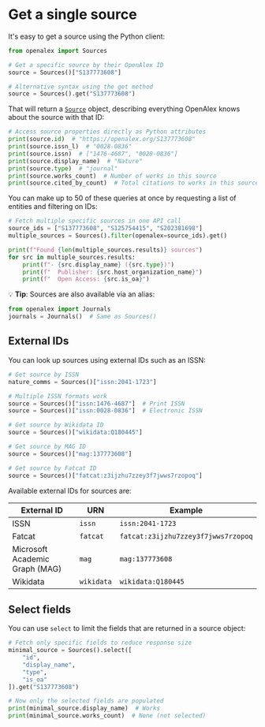 # Get a single source

It's easy to get a source using the Python client:

```python
from openalex import Sources

# Get a specific source by their OpenAlex ID
source = Sources()["S137773608"]

# Alternative syntax using the get method
source = Sources().get("S137773608")
```

That will return a [`Source`](source-object.md) object, describing everything OpenAlex knows about the source with that ID:

```python
# Access source properties directly as Python attributes
print(source.id)  # "https://openalex.org/S137773608"
print(source.issn_l)  # "0028-0836"
print(source.issn)  # ["1476-4687", "0028-0836"]
print(source.display_name)  # "Nature"
print(source.type)  # "journal"
print(source.works_count)  # Number of works in this source
print(source.cited_by_count)  # Total citations to works in this source
```

You can make up to 50 of these queries at once by requesting a list of entities and filtering on IDs:

```python
# Fetch multiple specific sources in one API call
source_ids = ["S137773608", "S125754415", "S202381698"]
multiple_sources = Sources().filter(openalex=source_ids).get()

print(f"Found {len(multiple_sources.results)} sources")
for src in multiple_sources.results:
    print(f"- {src.display_name} ({src.type})")
    print(f"  Publisher: {src.host_organization_name}")
    print(f"  Open Access: {src.is_oa}")
```

💡 **Tip**: Sources are also available via an alias:
```python
from openalex import Journals
journals = Journals()  # Same as Sources()
```

## External IDs

You can look up sources using external IDs such as an ISSN:

```python
# Get source by ISSN
nature_comms = Sources()["issn:2041-1723"]

# Multiple ISSN formats work
source = Sources()["issn:1476-4687"]  # Print ISSN
source = Sources()["issn:0028-0836"]  # Electronic ISSN

# Get source by Wikidata ID
source = Sources()["wikidata:Q180445"]

# Get source by MAG ID
source = Sources()["mag:137773608"]

# Get source by Fatcat ID
source = Sources()["fatcat:z3ijzhu7zzey3f7jwws7rzopoq"]
```

Available external IDs for sources are:

| External ID | URN | Example |
|------------|-----|---------|
| ISSN | `issn` | `issn:2041-1723` |
| Fatcat | `fatcat` | `fatcat:z3ijzhu7zzey3f7jwws7rzopoq` |
| Microsoft Academic Graph (MAG) | `mag` | `mag:137773608` |
| Wikidata | `wikidata` | `wikidata:Q180445` |

## Select fields

You can use `select` to limit the fields that are returned in a source object:

```python
# Fetch only specific fields to reduce response size
minimal_source = Sources().select([
    "id", 
    "display_name", 
    "type",
    "is_oa"
]).get("S137773608")

# Now only the selected fields are populated
print(minimal_source.display_name)  # Works
print(minimal_source.works_count)  # None (not selected)
```
